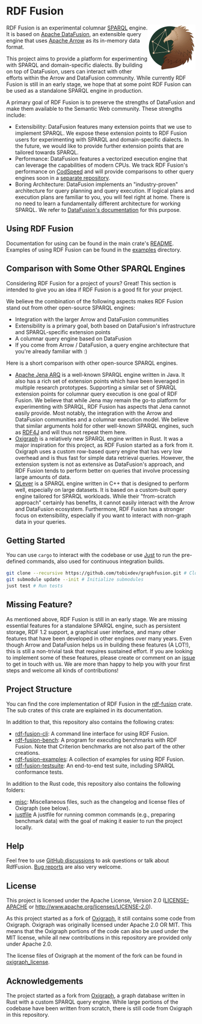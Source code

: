 # RDF Fusion

<p align="center">
  <img src="./logo.png" width="128" alt="RDF Fusion Logo" align="right">
</p>

RDF Fusion is an experimental columnar [SPARQL](https://www.w3.org/TR/sparql11-overview/) engine.
It is based on [Apache DataFusion](https://datafusion.apache.org/), an extensible query engine that
uses [Apache Arrow](https://arrow.apache.org/) as its in-memory data format.

This project aims to provide a platform for experimenting with SPARQL and domain-specific dialects.
By building on top of DataFusion, users can interact with other efforts within the Arrow and DataFusion community.
While currently RDF Fusion is still in an early stage, we hope that at some point RDF Fusion can be used as a
standalone SPARQL engine in production.

A primary goal of RDF Fusion is to preserve the strengths of DataFusion and make them available to the Semantic Web
community.
These strengths include:

- Extensibility: DataFusion features many extension points that we use to implement SPARQL.
  We expose these extension points to RDF Fusion users for experimenting with SPARQL and domain-specific dialects.
  In the future, we would like to provide further extension points that are tailored towards SPARQL.
- Performance: DataFusion features a vectorized execution engine that can leverage the capabilities of modern CPUs.
  We track RDF Fusion's performance on [CodSpeed](https://codspeed.io/tobixdev/rdf-fusion) and will provide comparisons
  to other query engines soon in a [separate repository](https://github.com/tobixdev/sparql-bencher/).
- Boring Architecture: DataFusion implements an "industry-proven" architecture for query planning and query execution.
  If logical plans and execution plans are familiar to you, you will feel right at home.
  There is no need to learn a fundamentally different architecture for working SPARQL.
  We refer to [DataFusion's documentation](https://datafusion.apache.org/contributor-guide/architecture.html) for this
  purpose.

## Using RDF Fusion

Documentation for using can be found in the main crate's [README](./lib/rdf-fusion/README.md).
Examples of using RDF Fusion can be found in the [examples](./examples) directory.

## Comparison with Some Other SPARQL Engines

Considering RDF Fusion for a project of yours?
Great!
This section is intended to give you an idea if RDF Fusion is a good fit for your project.

We believe the combination of the following aspects makes RDF Fusion stand out from other open-source SPARQL engines:

- Integration with the larger Arrow and DataFusion communities
- Extensibility is a primary goal, both based on DataFusion's infrastructure and SPARQL-specific extension points
- A columnar query engine based on DataFusion
- If you come from Arrow / DataFusion, a query engine architecture that you're already familiar with :)

Here is a short comparison with other open-source SPARQL engines.

- [Apache Jena ARQ](https://jena.apache.org/) is a well-known SPARQL engine written in Java.
  It also has a rich set of extension points which have been leveraged in multiple research prototypes.
  Supporting a similar set of SPARQL extension points for columnar query execution is one goal of RDF Fusion.
  We believe that while Jena may remain the go-to platform for experimenting with SPARQL, RDF Fusion has aspects that
  Jena cannot easily provide. Most notably, the integration with the Arrow and DataFusion communities and a columnar
  execution model. We believe that similar arguments hold for other well-known SPARQL engines, such
  as [RDF4J](https://rdf4j.org/) and will thus not repeat them here.
- [Oxigraph](https://github.com/oxigraph/oxigraph) is a relatively new SPARQL engine written in Rust.
  It was a major inspiration for this project, as RDF Fusion started as a fork from it.
  Oxigraph uses a custom row-based query engine that has very low overhead and is thus fast for simple
  data retrieval queries.
  However, the extension system is not as extensive as DataFusion's approach, and RDF Fusion tends to perform better on
  queries that involve processing large amounts of data.
- [QLever](https://github.com/ad-freiburg/qlever) is a SPARQL engine written in C++ that is designed to perform well,
  especially on large datasets.
  It is based on a custom-built query engine tailored for SPARQL workloads.
  While their "from-scratch approach" certainly has benefits, it cannot easily interact with the Arrow and DataFusion ecosystem.
  Furthermore, RDF Fusion has a stronger focus on extensibility, especially if you want to interact with non-graph data
  in your queries.

## Getting Started

You can use `cargo` to interact with the codebase or use [Just](https://github.com/casey/just) to run the pre-defined
commands, also used for continuous integration builds.

```bash
git clone --recursive https://github.com/tobixdev/graphfusion.git # Clone Repository
git submodule update --init # Initialize submodules
just test # Run tests 
```

## Missing Feature?

As mentioned above, RDF Fusion is still in an early stage.
We are missing essential features for a standalone SPARQL engine, such as persistent storage, RDF 1.2 support, a
graphical user interface, and many other features that have been developed in other engines over many years.
Even though Arrow and DataFusion helps us in building these features (A LOT!), this is still a non-trivial task that
requires sustained effort.
If you are looking to implement some of these features, please create or comment on
an [issue](https://github.com/tobixdev/rdf-fusion/issues) to get in touch with us.
We are more than happy to help you with your first steps and welcome all kinds of contributions!

## Project Structure

You can find the core implementation of RDF Fusion in the [rdf-fusion](./lib/rdf-fusion) crate.
The sub crates of this crate are explained in its documentation.

In addition to that, this repository also contains the following crates:

- [rdf-fusion-cli](./cli): A command line interface for using RDF Fusion.
- [rdf-fusion-bench](./bench): A program for executing benchmarks with RDF Fusion. Note that Criterion benchmarks are
  not also part of the other creations.
- [rdf-fusion-examples](./examples): A collection of examples for using RDF Fusion.
- [rdf-fusion-testsuite](./testsuite): An end-to-end test suite, including SPARQL conformance tests.

In addition to the Rust code, this repository also contains the following folders:

- [misc](./misc): Miscellaneous files, such as the changelog and license files of Oxigraph (see below).
- [justfile](./justfile) A justfile for running common commands (e.g., preparing benchmark data) with the goal of making
  it easier to run the project locally.

## Help

Feel free to use [GitHub discussions](https://github.com/tobixdev/graphfusion/discussions) to ask questions or talk
about RdfFusion.
[Bug reports](https://github.com/tobixdev/graphfusion/issues) are also very welcome.

## License

This project is licensed under the Apache License, Version 2.0 ([LICENSE-APACHE](LICENSE.txt) or
http://www.apache.org/licenses/LICENSE-2.0).

As this project started as a fork of [Oxigraph](https://github.com/oxigraph/oxigraph), it still contains some code
from Oxigraph. Oxigraph was originally licensed under Apache 2.0 OR MIT. This means that the Oxigraph portions of
the code can also be used under the MIT license, while all new contributions in this repository are provided only
under Apache 2.0.

The license files of Oxigraph at the moment of the fork can be found in [oxigraph_license](./misc/oxigraph_license).

## Acknowledgements

The project started as a fork from [Oxigraph](https://github.com/oxigraph/oxigraph), a graph database written in Rust
with a custom SPARQL query engine.
While large portions of the codebase have been written from scratch, there is still code from Oxigraph in this
repository.
